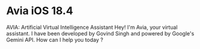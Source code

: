 # Avia iOS 18.4
AVIA: Artificial Virtual Intelligence Assistant
Hey! I'm Avia, your virtual assistant.
I have been developed by Govind Singh and powered by Google's Gemini API.
How can I help you today ?
